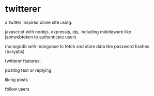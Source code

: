 # twitterer

a twitter inspired clone site using:

javascript with nodejs, expressjs, ejs, including middleware like jsonwebtoken to authenticate users

monogodb with mongoose to fetch and store data like password hashes (bcryptjs)

twitterer features:

posting text or replying

liking posts

follow users
